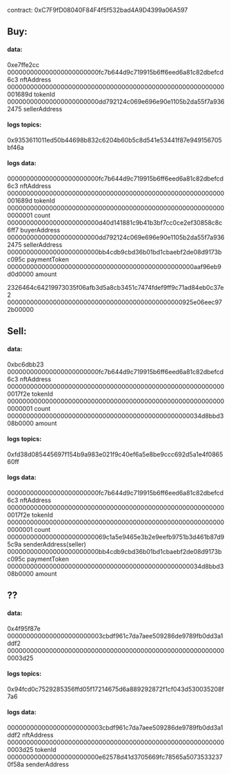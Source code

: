 contract: 0xC7F9fD08040F84F4f5f532bad4A9D4399a06A597

## Buy:

#### data: 
0xe7ffe2cc
000000000000000000000000fc7b644d9c719915b6ff6eed6a81c82dbefcd6c3 nftAddress
000000000000000000000000000000000000000000000000000000000001689d tokenId
000000000000000000000000dd792124c069e696e90e1105b2da55f7a9362475 sellerAddress

#### logs topics: 
0x9353611011ed50b44698b832c6204b60b5c8d541e53441f87e949156705bf46a

#### logs data: 
000000000000000000000000fc7b644d9c719915b6ff6eed6a81c82dbefcd6c3 nftAddress
000000000000000000000000000000000000000000000000000000000001689d tokenId
0000000000000000000000000000000000000000000000000000000000000001 count
000000000000000000000000d40d141881c9b41b3bf7cc0ce2ef30858c8c6ff7 buyerAddress
000000000000000000000000dd792124c069e696e90e1105b2da55f7a9362475 sellerAddress
000000000000000000000000bb4cdb9cbd36b01bd1cbaebf2de08d9173bc095c paymentToken
0000000000000000000000000000000000000000000000000aaf96eb9d0d0000 amount

2326464c64219973035f06afb3d5a8cb3451c7474fdef9ff9c71ad84eb0c37e2
0000000000000000000000000000000000000000000000925e06eec972b00000

## Sell:

#### data:
0xbc6dbb23
000000000000000000000000fc7b644d9c719915b6ff6eed6a81c82dbefcd6c3 nftAddress
0000000000000000000000000000000000000000000000000000000000017f2e tokenId
0000000000000000000000000000000000000000000000000000000000000001 count
000000000000000000000000000000000000000000000000034d8bbd308b0000 amount

#### logs topics:
0xfd38d085445697f154b9a983e021f9c40ef6a5e8be9ccc692d5a1e4f086560ff

#### logs data:
000000000000000000000000fc7b644d9c719915b6ff6eed6a81c82dbefcd6c3 nftAddress
0000000000000000000000000000000000000000000000000000000000017f2e tokenId
0000000000000000000000000000000000000000000000000000000000000001 count
00000000000000000000000069c1a5e9465e3b2e9eefb9751b3d461b87d95c9a senderAddress(seller)
000000000000000000000000bb4cdb9cbd36b01bd1cbaebf2de08d9173bc095c paymentToken
000000000000000000000000000000000000000000000000034d8bbd308b0000 amount

## ??
#### data:
0x4f95f87e
0000000000000000000000003cbdf961c7da7aee509286de9789fb0dd3a1ddf2
0000000000000000000000000000000000000000000000000000000000003d25

#### logs topics:
0x94fcd0c7529285356ffd05f17214675d6a889292872f1cf043d530035208f7a6

#### logs data:
0000000000000000000000003cbdf961c7da7aee509286de9789fb0dd3a1ddf2 nftAddress
0000000000000000000000000000000000000000000000000000000000003d25 tokenId
000000000000000000000000e62578d41d3705669fc78565a50735332370f58a senderAddress